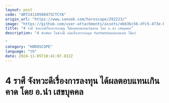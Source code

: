 ```yaml
---
layout: post
code: "ART2411050847SCTCYA"
origin_url: "https://www.sanook.com/horoscope/292223/"
image: "https://github.com/user-attachments/assets/ebb3bc56-dfc5-473e-b407-e1260a9e331a"
title: "4 ราศี จังหวะดีเรื่องการลงทุน ได้ผลตอบแทนเกินคาด โดย อ.นำ เสขบุคคล"
description: "4 นักษัตร ในช่วงนี้ เด่นเรื่องการลงทุน รับทรัพย์กับผลตอบแทน ได้แก่

"
category: "HOROSCOPE"
language: "th"
date: 2024-11-05T10:41:07.832Z
---
```


# 4 ราศี จังหวะดีเรื่องการลงทุน ได้ผลตอบแทนเกินคาด โดย อ.นำ เสขบุคคล